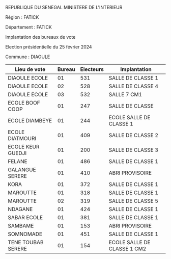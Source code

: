 REPUBLIQUE DU SENEGAL MINISTERE DE L'INTERIEUR

Région : FATICK

Département : FATICK

Implantation des bureaux de vote

Election présidentielle du 25 février 2024

Commune : DIAOULE

| Lieu de vote | Bureau | Electeurs | Implantation |
| - | - | - | - |
| DIAOULE ECOLE | 01 | 531 | SALLE DE CLASSE 1 |
| DIAOULE ECOLE | 02 | 528 | SALLE DE CLASSE 4 |
| DIAOULE ECOLE | 03 | 532 | SALLE 7 CM1 |
| ECOLE BOOF COOP | 01 | 247 | SALLE DE CLASSE |
| ECOLE DIAMBEYE | 01 | 244 | ECOLE SALLE DE CLASSE 1 |
| ECOLE DIATMOURI | 01 | 409 | SALLE DE CLASSE 2 |
| ECOLE KEUR GUEDJI | 01 | 200 | SALLE DE CLASSE 3 |
| FELANE | 01 | 486 | SALLE DE CLASSE 1 |
| GALANGUE SERERE | 01 | 410 | ABRI PROVISOIRE |
| KORA | 01 | 372 | SALLE DE CLASSE 1 |
| MAROUTTE | 01 | 318 | SALLE DE CLASSE 1 |
| MAROUTTE | 02 | 319 | SALLE DE CLASSE 5 |
| NDAGANE | 01 | 424 | SALLE DE CLASSE 1 |
| SABAR ECOLE | 01 | 381 | SALLE DE CLASSE 1 |
| SAMBAME | 01 | 153 | ABRI PROVISOIRE |
| SOMNOMADE | 01 | 451 | SALLE DE CLASSE 1 |
| TENE TOUBAB SERERE | 01 | 154 | ECOLE SALLE DE CLASSE 1 CM2 |

<!-- PageNumber="2/22" -->
